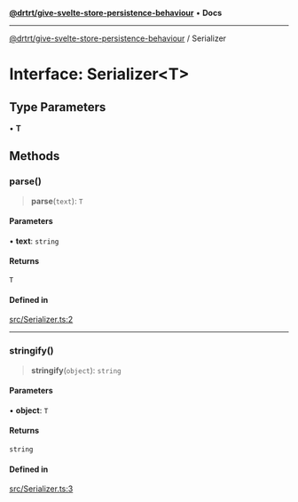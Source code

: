 [**@drtrt/give-svelte-store-persistence-behaviour**](../README.md) • **Docs**

***

[@drtrt/give-svelte-store-persistence-behaviour](../README.md) / Serializer

# Interface: Serializer\<T\>

## Type Parameters

• **T**

## Methods

### parse()

> **parse**(`text`): `T`

#### Parameters

• **text**: `string`

#### Returns

`T`

#### Defined in

[src/Serializer.ts:2](https://github.com/drtrt-org/give-svelte-store-persistence-behaviour/blob/02cb20d55449ceb876b414dc098868930288fd73/src/Serializer.ts#L2)

***

### stringify()

> **stringify**(`object`): `string`

#### Parameters

• **object**: `T`

#### Returns

`string`

#### Defined in

[src/Serializer.ts:3](https://github.com/drtrt-org/give-svelte-store-persistence-behaviour/blob/02cb20d55449ceb876b414dc098868930288fd73/src/Serializer.ts#L3)
